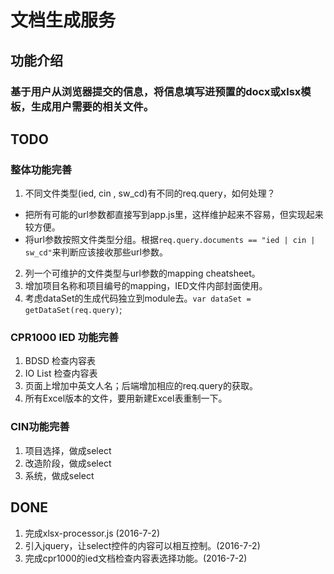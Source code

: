 # 文档生成服务
## 功能介绍
### 基于用户从浏览器提交的信息，将信息填写进预置的docx或xlsx模板，生成用户需要的相关文件。

## TODO
### 整体功能完善
1. 不同文件类型(ied, cin , sw_cd)有不同的req.query，如何处理？
  - 把所有可能的url参数都直接写到app.js里，这样维护起来不容易，但实现起来较方便。
  - 将url参数按照文件类型分组。根据`req.query.documents == "ied | cin | sw_cd"`来判断应该接收那些url参数。
2. 列一个可维护的文件类型与url参数的mapping cheatsheet。
3. 增加项目名称和项目编号的mapping，IED文件内部封面使用。
4. 考虑dataSet的生成代码独立到module去。`var dataSet = getDataSet(req.query)`;

### CPR1000 IED 功能完善
1. BDSD 检查内容表
2. IO List 检查内容表
3. 页面上增加中英文人名；后端增加相应的req.query的获取。
4. 所有Excel版本的文件，要用新建Excel表重制一下。

### CIN功能完善
1. 项目选择，做成select
2. 改造阶段，做成select
3. 系统，做成select



## DONE
1. 完成xlsx-processor.js (2016-7-2)
2. 引入jquery，让select控件的内容可以相互控制。(2016-7-2)
3. 完成cpr1000的ied文档检查内容表选择功能。(2016-7-2)
